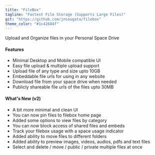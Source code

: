 ```yaml
---
title: "FileBox"
tagline: "Fastest File Storage (Supports Large Files)"
git: "https://github.com/jnsougata/filebox"
theme_color: "#1c42684f"
---
```


Upload and Organize files in your Personal Space Drive

#### Features

- Minimal Desktop and Mobile compatible UI
- Easy file upload & multiple upload support
- Upload file of any type and size upto 10GB
- Embeddable file urls for using in any website
- Download file from your space drive when needed
- Publicly shareable file urls of the files upto 30MB 

#### What's New (v2)

- A bit more minimal and clean UI
- You can now pin files to filebox home page 
- Added some options to view files by category
- You can now block access of shared files and embeds
- Track your filebox usage with a space usage indicator
- Added ability to move files to different folders
- Added ability to preview images, videos, audios, pdfs and text files
- Select and delete / move / public / private multiple files at once